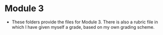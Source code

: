 # Module 3 

- These folders provide the files for Module 3. There is also a rubric file in which I have given myself a grade, based on my own grading scheme. 
